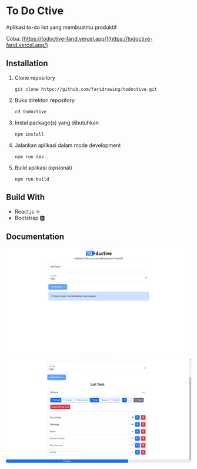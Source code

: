 # To Do Ctive

Aplikasi to-do list yang membuatmu produktif

Coba: [https://todoctive-farid.vercel.app/](https://todoctive-farid.vercel.app/)

## Installation

1. Clone repository
   ```
   git clone https://github.com/faridrawing/todoctive.git
   ```
2. Buka direktori repository
   ```
   cd todoctive
   ```
3. Instal package(s) yang dibutuhkan
   ```
   npm install
   ```
4. Jalankan aplikasi dalam mode development
   ```
   npm run dev
   ```
5. Build aplikasi (opsional)
   ```
   npm run build
   ```

## Build With

- React.js ⚛️
- Bootstrap 🅱

## Documentation

![1710351155516](image/README/1710351155516.png)

![1710351171931](image/README/1710351171931.png)
